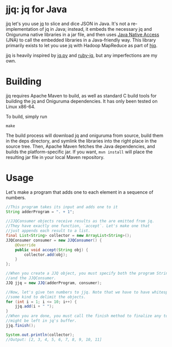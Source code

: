 jjq: jq for Java
================

jjq let's you use [jq](https://stedolan.github.io/jq/) to slice and dice JSON in Java.  It's not a re-implementation of jq in Java; instead, it embeds the necessary jq and Oniguruma native libraries in a jar file, and then uses [Java Native Access](https://github.com/java-native-access/jna) (JNA) to call the embedded libraries in a Java-friendly way. This library primarily exists to let you use jq with Hadoop MapReduce as part of [hjq](https://github.com/bskaggs/hjq).

jjq is heavily inspired by [jq.py](https://github.com/mwilliamson/jq.py) and [ruby-jq](https://github.com/winebarrel/ruby-jq), but any imperfections are my own.

Building
========

jjq requires Apache Maven to build, as well as standard C build tools for building the jq and Oniguruma dependencies.  It has only been tested on Linux x86-64.

To build, simply run
```
make
```

The build process will download jq and oniguruma from source, build them in the deps directory, and symlink the libraries into the right place in the source tree.  Then, Apache Maven fetches the Java dependencies, and builds the platform-specific jar.  If you want, `mvn install` will place the resulting jar file in your local Maven repository.

Usage
=====

Let's make a program that adds one to each element in a sequence of numbers.
```java
//This program takes its input and adds one to it
String adderProgram = ". + 1";
			
//JJQConsumer objects receive results as the are emitted from jq.
//They have exactly one function, `accept`. Let's make one that
//just appends each result to a list.
final List<String> collector = new ArrayList<String>();
JJQConsumer consumer = new JJQConsumer() {
	@Override
	public void accept(String obj) {
		collector.add(obj);
	}
};

//When you create a JJQ object, you must specify both the program String
//and the JJQConsumer.        
JJQ jjq = new JJQ(adderProgram, consumer);

//Now, let's give ten numbers to jjq. Note that we have to have whitespace of
//some kind to delimit the objects.
for (int i = 1; i <= 10; i++) {
	jjq.add(i + " ");
}
//When you are done, you must call the finish method to finalize any tokens that
//might be left in jq's buffer.
jjq.finish();

System.out.println(collector);
//Output: [2, 3, 4, 5, 6, 7, 8, 9, 10, 11]
```
